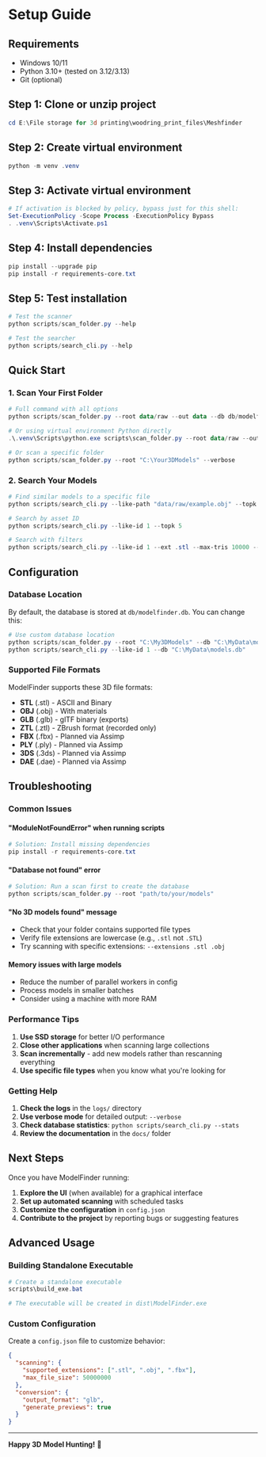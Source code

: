 # Setup Guide

## Requirements
- Windows 10/11
- Python 3.10+ (tested on 3.12/3.13)
- Git (optional)

## Step 1: Clone or unzip project

```powershell
cd E:\File storage for 3d printing\woodring_print_files\Meshfinder
```

## Step 2: Create virtual environment

```powershell
python -m venv .venv
```

## Step 3: Activate virtual environment

```powershell
# If activation is blocked by policy, bypass just for this shell:
Set-ExecutionPolicy -Scope Process -ExecutionPolicy Bypass
. .venv\Scripts\Activate.ps1
```

## Step 4: Install dependencies

```powershell
pip install --upgrade pip
pip install -r requirements-core.txt
```

## Step 5: Test installation

```powershell
# Test the scanner
python scripts/scan_folder.py --help

# Test the searcher
python scripts/search_cli.py --help
```

## Quick Start

### 1. Scan Your First Folder
```powershell
# Full command with all options
python scripts/scan_folder.py --root data/raw --out data --db db/modelfinder.db --faiss db/faiss.index --posters

# Or using virtual environment Python directly
.\.venv\Scripts\python.exe scripts\scan_folder.py --root data/raw --out data --db db/modelfinder.db --faiss db/faiss.index --posters

# Or scan a specific folder
python scripts/scan_folder.py --root "C:\Your3DModels" --verbose
```

### 2. Search Your Models
```powershell
# Find similar models to a specific file
python scripts/search_cli.py --like-path "data/raw/example.obj" --topk 10 --reveal 1

# Search by asset ID
python scripts/search_cli.py --like-id 1 --topk 5

# Search with filters
python scripts/search_cli.py --like-id 1 --ext .stl --max-tris 10000 --watertight true
```

## Configuration

### Database Location
By default, the database is stored at `db/modelfinder.db`. You can change this:

```powershell
# Use custom database location
python scripts/scan_folder.py --root "C:\My3DModels" --db "C:\MyData\models.db"
python scripts/search_cli.py --like-id 1 --db "C:\MyData\models.db"
```

### Supported File Formats
ModelFinder supports these 3D file formats:
- **STL** (.stl) - ASCII and Binary
- **OBJ** (.obj) - With materials
- **GLB** (.glb) - glTF binary (exports)
- **ZTL** (.ztl) - ZBrush format (recorded only)
- **FBX** (.fbx) - Planned via Assimp
- **PLY** (.ply) - Planned via Assimp
- **3DS** (.3ds) - Planned via Assimp
- **DAE** (.dae) - Planned via Assimp

## Troubleshooting

### Common Issues

#### "ModuleNotFoundError" when running scripts
```powershell
# Solution: Install missing dependencies
pip install -r requirements-core.txt
```

#### "Database not found" error
```powershell
# Solution: Run a scan first to create the database
python scripts/scan_folder.py --root "path/to/your/models"
```

#### "No 3D models found" message
- Check that your folder contains supported file types
- Verify file extensions are lowercase (e.g., `.stl` not `.STL`)
- Try scanning with specific extensions: `--extensions .stl .obj`

#### Memory issues with large models
- Reduce the number of parallel workers in config
- Process models in smaller batches
- Consider using a machine with more RAM

### Performance Tips

1. **Use SSD storage** for better I/O performance
2. **Close other applications** when scanning large collections
3. **Scan incrementally** - add new models rather than rescanning everything
4. **Use specific file types** when you know what you're looking for

### Getting Help

1. **Check the logs** in the `logs/` directory
2. **Use verbose mode** for detailed output: `--verbose`
3. **Check database statistics**: `python scripts/search_cli.py --stats`
4. **Review the documentation** in the `docs/` folder

## Next Steps

Once you have ModelFinder running:

1. **Explore the UI** (when available) for a graphical interface
2. **Set up automated scanning** with scheduled tasks
3. **Customize the configuration** in `config.json`
4. **Contribute to the project** by reporting bugs or suggesting features

## Advanced Usage

### Building Standalone Executable
```powershell
# Create a standalone executable
scripts\build_exe.bat

# The executable will be created in dist\ModelFinder.exe
```

### Custom Configuration
Create a `config.json` file to customize behavior:

```json
{
  "scanning": {
    "supported_extensions": [".stl", ".obj", ".fbx"],
    "max_file_size": 50000000
  },
  "conversion": {
    "output_format": "glb",
    "generate_previews": true
  }
}
```

---

**Happy 3D Model Hunting!** 🎯